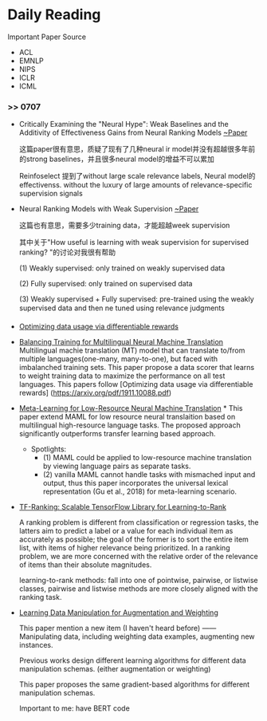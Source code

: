 # Daily Reading

Important Paper Source

- ACL
- EMNLP
- NIPS
- ICLR
- ICML

### >> 0707

- Critically Examining the "Neural Hype": Weak Baselines and the Additivity of Effectiveness Gains from Neural Ranking Models [~Paper](https://cs.uwaterloo.ca/~jimmylin/publications/Yang_etal_SIGIR2019.pdf)

  这篇paper很有意思，质疑了现有了几种neural ir model并没有超越很多年前的strong baselines，并且很多neural model的增益不可以累加

  Reinfoselect 提到了without large scale relevance labels, Neural model的effectivenss. without the luxury of large amounts of relevance-specific supervision signals

- Neural Ranking Models with Weak Supervision [~Paper](https://arxiv.org/pdf/1704.08803.pdf)

  这篇也有意思，需要多少training data，才能超越week supervision

  其中关于"How useful is learning with weak supervision for supervised ranking? "的讨论对我很有帮助

  (1) Weakly supervised: only trained on weakly supervised data

  (2) Fully supervised: only trained on supervised data

  (3) Weakly supervised + Fully supervised: pre-trained using the weakly supervised data and then ne tuned using relevance judgments

  

- [Optimizing data usage via differentiable rewards](https://arxiv.org/pdf/1911.10088.pdf)

- [Balancing Training for Multilingual Neural Machine Translation](https://arxiv.org/pdf/2004.06748.pdf)
  Multilingual machie translation (MT) model that can translate to/from multiple languages(one-many, many-to-one), but faced with imbalanched training sets. This paper propose a data scorer that learns to weight training data to maximize the performance on all test languages. This papers follow [Optimizing data usage via differentiable rewards] (https://arxiv.org/pdf/1911.10088.pdf)

- [Meta-Learning for Low-Resource Neural Machine Translation](https://www.aclweb.org/anthology/D18-1398.pdf) * 
  This paper extend MAML for low resource neural translaition based on  multilingual high-resource language tasks. The proposed approach significantly outperforms transfer learning based approach.
  - Spotlights: 
    - (1) MAML could be applied to low-resource machine translation by viewing language pairs as separate tasks.
    - (2) vanilla MAML cannot handle tasks with mismached input and output, thus this paper incorporates the universal lexical representation (Gu et al., 2018) for meta-learning scenario.

- [TF-Ranking: Scalable TensorFlow Library for Learning-to-Rank](https://arxiv.org/pdf/1812.00073.pdf)

  A ranking problem is different from classification or regression tasks, the latters aim to predict a label or a value for each individual item as accurately as possible; the goal of the former is to sort the entire item list, with items of higher relevance being prioritized. In a ranking problem, we are more concerned with the relative order of the relevance of items than their absolute magnitudes.

  learning-to-rank methods: fall into one of pointwise, pairwise, or listwise classes, pairwise and listwise methods are more closely aligned with the ranking task.

- [Learning Data Manipulation for Augmentation and Weighting](https://arxiv.org/pdf/1910.12795.pdf)

  This paper mention a new item (I haven't heard before) —— Manipulating data, including weighting data examples, augmenting new instances.

  Previous works design different learning algorithms for different data manipulation schemas. (either augmentation or weighting)

  This paper proposes the same gradient-based algorithms for different manipulation schemas.

  Important to me: have BERT code

<!-- [An Alternative Cross Entropy Loss for Learning-to-Rank]() -->
